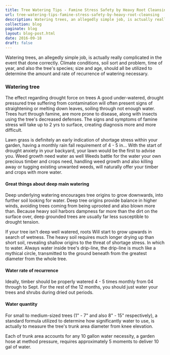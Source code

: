 ```yaml
---
title: Tree Watering Tips - Famine Stress Safety by Heavy Root Cleansing
url: tree-watering-tips-famine-stress-safety-by-heavy-root-cleansing
description: Watering trees, an allegedly simple job, is actually really complicated in the event that done correctly. Climate conditions, soil sort and problem, time of year, and also the tree's species; size and age
collection: blog
paginate: blog
layout: blog-post.html
date: 2016-09-18
draft: false
---
```


Watering trees, an allegedly simple job, is actually really complicated in the event that done correctly. Climate conditions, soil sort and problem, time of year, and also the tree's species; size and age, should all be utilized to determine the amount and rate of recurrence of watering necessary.
### Watering tree ###
The effect regarding drought force on trees
A good under-watered, drought pressured tree suffering from contamination will often present signs of straightening or melting down leaves, soiling through not enough water. Trees hurt through famine, are more prone to disease, along with insects using the tree's decreased defenses. The signs and symptoms of famine stress will take up to 2 yrs to surface, creating diagnosis more and more difficult.

Lawn grass is definitely an early indication of shortage stress within your garden, having a monthly rain fall requirement of 4 - 5 in... With the start of drought anxiety in your backyard, your lawn would be the first to advise you.
Weed growth need water as well
Weeds battle for the water your own precious timber and crops need, handling weed growth and also killing away or tugging existing unwanted weeds, will naturally offer your timber and crops with more water.

#### Great things about deep main watering ####
Deep underlying watering encourages tree origins to grow downwards, into further soil looking for water. Deep tree origins provide balance in higher winds, avoiding trees coming from being uprooted and also blown more than. Because heavy soil harbors dampness far more than the dirt on the surface over, deep grounded trees are usually far less susceptible to drought tension.

If your tree isn't deep well watered, roots Will start to grow upwards in search of wetness. The heavy soil requires much longer drying up than short soil, revealing shallow origins to the threat of shortage stress.
In which to water. Always water inside tree's drip-line, the drip-line is much like a mythical circle, transmitted to the ground beneath from the greatest diameter from the whole tree.

#### Water rate of recurrence ####
Ideally, timber should be properly watered 4 - 5 times monthly from 04 through to Sept. For the rest of the 12 months, you should just water your trees and shrubs during dried out periods.

#### Water quantity ####
For small to medium-sized trees (1" - 7" and also 8" - 15" respectively), a standard formula utilized to determine how significantly water to use, is actually to measure the tree's trunk area diameter from knee elevation. 

Each of trunk area accounts for any 10 gallon water necessity, a garden hose at method pressure, requires approximately 5 moments to deliver 10 gal of water. 


